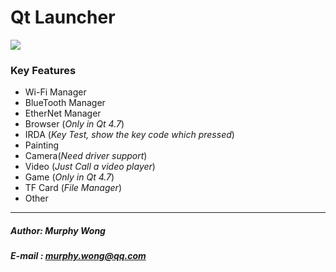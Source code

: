 # Qt Launcher

![](https://ooo.0o0.ooo/2017/06/21/594a1a5b06d6e.png)

### Key Features
- Wi-Fi Manager
- BlueTooth Manager
- EtherNet Manager
- Browser (*Only in Qt 4.7*)
- IRDA (*Key Test, show the key code which pressed*)
- Painting
- Camera(*Need driver support*)
- Video (*Just Call a video player*)
- Game (*Only in Qt 4.7*)
- TF Card (*File Manager*)
- Other

***
##### Author: Murphy Wong
##### E-mail : murphy.wong@qq.com